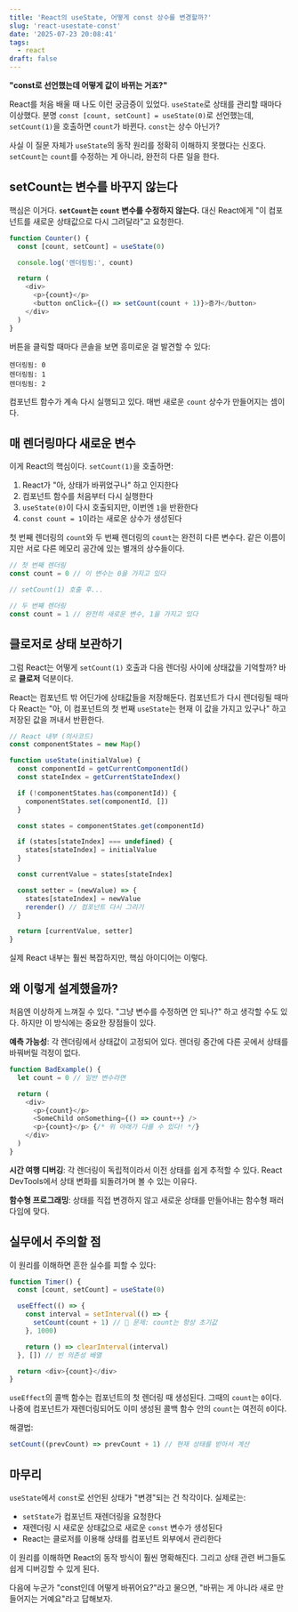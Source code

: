 ```yaml
---
title: 'React의 useState, 어떻게 const 상수를 변경할까?'
slug: 'react-usestate-const'
date: '2025-07-23 20:08:41'
tags:
  - react
draft: false
---
```


**"const로 선언했는데 어떻게 값이 바뀌는 거죠?"**

React를 처음 배울 때 나도 이런 궁금증이 있었다. `useState`로 상태를 관리할 때마다 이상했다. 분명 `const [count, setCount] = useState(0)`로 선언했는데, `setCount(1)`을 호출하면 `count`가 바뀐다. `const`는 상수 아닌가?

사실 이 질문 자체가 `useState`의 동작 원리를 정확히 이해하지 못했다는 신호다. `setCount`는 `count`를 수정하는 게 아니라, 완전히 다른 일을 한다.

## setCount는 변수를 바꾸지 않는다

핵심은 이거다. **`setCount`는 `count` 변수를 수정하지 않는다.** 대신 React에게 "이 컴포넌트를 새로운 상태값으로 다시 그려달라"고 요청한다.

```javascript
function Counter() {
  const [count, setCount] = useState(0)

  console.log('렌더링됨:', count)

  return (
    <div>
      <p>{count}</p>
      <button onClick={() => setCount(count + 1)}>증가</button>
    </div>
  )
}
```

버튼을 클릭할 때마다 콘솔을 보면 흥미로운 걸 발견할 수 있다:

```
렌더링됨: 0
렌더링됨: 1
렌더링됨: 2
```

컴포넌트 함수가 계속 다시 실행되고 있다. 매번 새로운 `count` 상수가 만들어지는 셈이다.

## 매 렌더링마다 새로운 변수

이게 React의 핵심이다. `setCount(1)`을 호출하면:

1. React가 "아, 상태가 바뀌었구나" 하고 인지한다
2. 컴포넌트 함수를 처음부터 다시 실행한다
3. `useState(0)`이 다시 호출되지만, 이번엔 `1`을 반환한다
4. `const count = 1`이라는 새로운 상수가 생성된다

첫 번째 렌더링의 `count`와 두 번째 렌더링의 `count`는 완전히 다른 변수다. 같은 이름이지만 서로 다른 메모리 공간에 있는 별개의 상수들이다.

```javascript
// 첫 번째 렌더링
const count = 0 // 이 변수는 0을 가지고 있다

// setCount(1) 호출 후...

// 두 번째 렌더링
const count = 1 // 완전히 새로운 변수, 1을 가지고 있다
```

## 클로저로 상태 보관하기

그럼 React는 어떻게 `setCount(1)` 호출과 다음 렌더링 사이에 상태값을 기억할까? 바로 **클로저** 덕분이다.

React는 컴포넌트 밖 어딘가에 상태값들을 저장해둔다. 컴포넌트가 다시 렌더링될 때마다 React는 "아, 이 컴포넌트의 첫 번째 `useState`는 현재 이 값을 가지고 있구나" 하고 저장된 값을 꺼내서 반환한다.

```javascript
// React 내부 (의사코드)
const componentStates = new Map()

function useState(initialValue) {
  const componentId = getCurrentComponentId()
  const stateIndex = getCurrentStateIndex()

  if (!componentStates.has(componentId)) {
    componentStates.set(componentId, [])
  }

  const states = componentStates.get(componentId)

  if (states[stateIndex] === undefined) {
    states[stateIndex] = initialValue
  }

  const currentValue = states[stateIndex]

  const setter = (newValue) => {
    states[stateIndex] = newValue
    rerender() // 컴포넌트 다시 그리기
  }

  return [currentValue, setter]
}
```

실제 React 내부는 훨씬 복잡하지만, 핵심 아이디어는 이렇다.

## 왜 이렇게 설계했을까?

처음엔 이상하게 느껴질 수 있다. "그냥 변수를 수정하면 안 되나?" 하고 생각할 수도 있다. 하지만 이 방식에는 중요한 장점들이 있다.

**예측 가능성**: 각 렌더링에서 상태값이 고정되어 있다. 렌더링 중간에 다른 곳에서 상태를 바꿔버릴 걱정이 없다.

```javascript
function BadExample() {
  let count = 0 // 일반 변수라면

  return (
    <div>
      <p>{count}</p>
      <SomeChild onSomething={() => count++} />
      <p>{count}</p> {/* 위 아래가 다를 수 있다! */}
    </div>
  )
}
```

**시간 여행 디버깅**: 각 렌더링이 독립적이라서 이전 상태를 쉽게 추적할 수 있다. React DevTools에서 상태 변화를 되돌려가며 볼 수 있는 이유다.

**함수형 프로그래밍**: 상태를 직접 변경하지 않고 새로운 상태를 만들어내는 함수형 패러다임에 맞다.

## 실무에서 주의할 점

이 원리를 이해하면 흔한 실수를 피할 수 있다:

```javascript
function Timer() {
  const [count, setCount] = useState(0)

  useEffect(() => {
    const interval = setInterval(() => {
      setCount(count + 1) // 🚨 문제: count는 항상 초기값
    }, 1000)

    return () => clearInterval(interval)
  }, []) // 빈 의존성 배열

  return <div>{count}</div>
}
```

`useEffect`의 콜백 함수는 컴포넌트의 첫 렌더링 때 생성된다. 그때의 `count`는 `0`이다. 나중에 컴포넌트가 재렌더링되어도 이미 생성된 콜백 함수 안의 `count`는 여전히 `0`이다.

해결법:

```javascript
setCount((prevCount) => prevCount + 1) // 현재 상태를 받아서 계산
```

## 마무리

`useState`에서 `const`로 선언된 상태가 "변경"되는 건 착각이다. 실제로는:

- `setState`가 컴포넌트 재렌더링을 요청한다
- 재렌더링 시 새로운 상태값으로 새로운 `const` 변수가 생성된다
- React는 클로저를 이용해 상태를 컴포넌트 외부에서 관리한다

이 원리를 이해하면 React의 동작 방식이 훨씬 명확해진다. 그리고 상태 관련 버그들도 쉽게 디버깅할 수 있게 된다.

다음에 누군가 "const인데 어떻게 바뀌어요?"라고 물으면, "바뀌는 게 아니라 새로 만들어지는 거예요"라고 답해보자.
